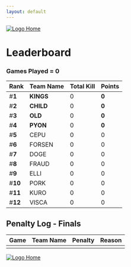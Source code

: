```yaml
---
layout: default
---
```


[ ![Logo](https://kanziebub.github.io/ProjectSEA/assets/images/bullet_rev.png) Home](https://kanziebub.github.io/ProjectSEA/)

# **Leaderboard**

### Games Played = 0

|  Rank  | Team Name             | Total Kill | **Points** |
|:-------|:----------------------|:-----------|:-----------|
| #**1** | **KINGS** | 0 | **0** | 
| #**2** | **CHILD** | 0 | **0** | 
| #**3** | **OLD** | 0 | **0** | 
| #**4** | **PYON** | 0 | **0** | 
| #**5** | CEPU | 0 | 0 | 
| #**6** | FORSEN | 0 | 0 | 
| #**7** | DOGE | 0 | 0 | 
| #**8** | FRAUD | 0 | 0 | 
| #**9** | ELLI | 0 | 0 | 
| #**10** | PORK | 0 | 0 | 
| #**11** | KURO | 0 | 0 | 
| #**12** | VISCA | 0 | 0 | 
 

## Penalty Log - Finals

|  Game  | Team Name | Penalty | Reason                |
|:-------|:----------|:--------|:----------------------| 
|  |  |  |  |

[ ![Logo](https://kanziebub.github.io/ProjectSEA/assets/images/bullet_rev.png) Home](https://kanziebub.github.io/ProjectSEA/)
